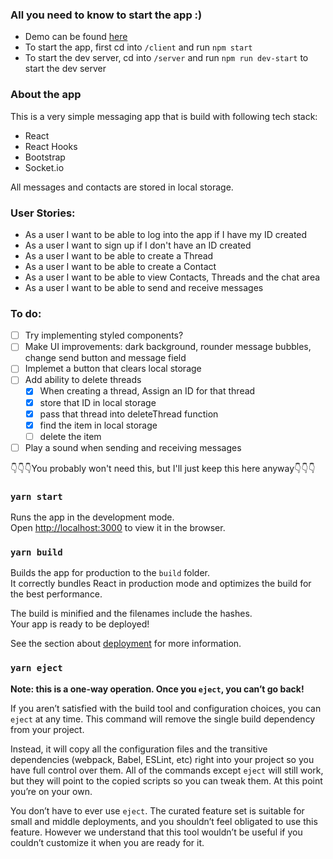 ### All you need to know to start the app :)

- Demo can be found [here]()
- To start the app, first cd into `/client` and run `npm start`
- To start the dev server, cd into `/server` and run `npm run dev-start` to start the dev server

### About the app
This is a very simple messaging app that is build with following tech stack:
- React
- React Hooks
- Bootstrap
- Socket.io

All messages and contacts are stored in local storage.

### User Stories:
- As a user I want to be able to log into the app if I have my ID created
- As a user I want to sign up if I don't have an ID created
- As a user I want to be able to create a Thread
- As a user I want to be able to create a Contact
- As a user I want to be able to view Contacts, Threads and the chat area
- As a user I want to be able to send and receive messages

### To do:
- [ ] Try implementing styled components?
- [ ] Make UI improvements: dark background, rounder message bubbles, change send button and message field
- [ ] Implemet a button that clears local storage
- [ ] Add ability to delete threads
  - [x] When creating a thread, Assign an ID for that thread
  - [x] store that ID in local storage
  - [x] pass that thread into deleteThread function
  - [x] find the item in local storage
  - [ ] delete the item 
- [ ] Play a sound when sending and receiving messages

👇👇👇You probably won't need this, but I'll just keep this here anyway👇👇👇

### `yarn start`

Runs the app in the development mode.\
Open [http://localhost:3000](http://localhost:3000) to view it in the browser.

### `yarn build`

Builds the app for production to the `build` folder.\
It correctly bundles React in production mode and optimizes the build for the best performance.

The build is minified and the filenames include the hashes.\
Your app is ready to be deployed!

See the section about [deployment](https://facebook.github.io/create-react-app/docs/deployment) for more information.

### `yarn eject`

**Note: this is a one-way operation. Once you `eject`, you can’t go back!**

If you aren’t satisfied with the build tool and configuration choices, you can `eject` at any time. This command will remove the single build dependency from your project.

Instead, it will copy all the configuration files and the transitive dependencies (webpack, Babel, ESLint, etc) right into your project so you have full control over them. All of the commands except `eject` will still work, but they will point to the copied scripts so you can tweak them. At this point you’re on your own.

You don’t have to ever use `eject`. The curated feature set is suitable for small and middle deployments, and you shouldn’t feel obligated to use this feature. However we understand that this tool wouldn’t be useful if you couldn’t customize it when you are ready for it.
